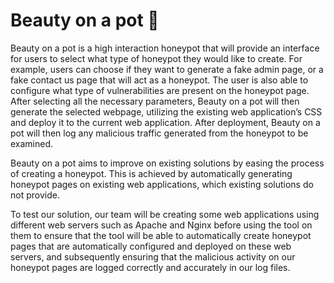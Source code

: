 # Beauty on a pot 🍯
Beauty on a pot is a high interaction honeypot that will provide an interface for users to select what type of honeypot they would like to create. For example, users can choose if they want to generate a fake admin page, or a fake contact us page that will act as a honeypot. The user is also able to configure what type of vulnerabilities are present on the honeypot page. After selecting all the necessary parameters, Beauty on a pot will then generate the selected webpage, utilizing the existing web application’s CSS and deploy it to the current web application. After deployment, Beauty on a pot will then log any malicious traffic generated from the honeypot to be examined.

Beauty on a pot aims to improve on existing solutions by easing the process of creating a honeypot. This is achieved by automatically generating honeypot pages on existing web applications, which existing solutions do not provide. 

To test our solution, our team will be creating some web applications using different web servers such as Apache and Nginx before using the tool on them to ensure that the tool will be able to automatically create honeypot pages that are automatically configured and deployed on these web servers, and subsequently ensuring that the malicious activity on our honeypot pages are logged correctly and accurately in our log files. 
